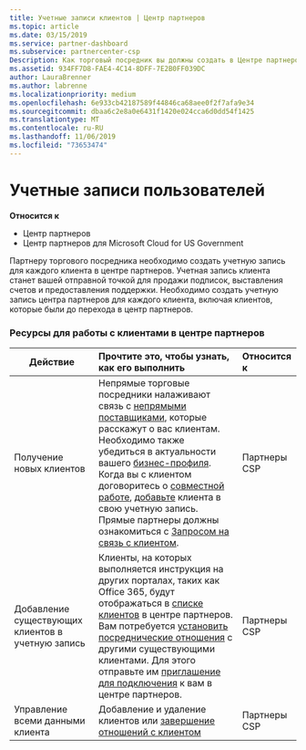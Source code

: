 ```yaml
---
title: Учетные записи клиентов | Центр партнеров
ms.topic: article
ms.date: 03/15/2019
ms.service: partner-dashboard
ms.subservice: partnercenter-csp
Description: Как торговый посредник вы должны создать в Центре партнеров учетную запись для каждого вашего клиента. Учетная запись клиента станет вашей отправной точкой для продажи подписок, выставления счетов и предоставления поддержки.
ms.assetid: 934FF7D8-FAE4-4C14-8DFF-7E2B0FF039DC
author: LauraBrenner
ms.author: labrenne
ms.localizationpriority: medium
ms.openlocfilehash: 6e933cb42187589f44846ca68aee0f2f7afa9e34
ms.sourcegitcommit: dbaa6c2e8a0e6431f1420e024cca6d0dd54f1425
ms.translationtype: MT
ms.contentlocale: ru-RU
ms.lasthandoff: 11/06/2019
ms.locfileid: "73653474"
---
```

# <a name="customer-accounts"></a>Учетные записи пользователей

**Относится к**

-  Центр партнеров
-  Центр партнеров для Microsoft Cloud for US Government


Партнеру торгового посредника необходимо создать учетную запись для каждого клиента в центре партнеров. Учетная запись клиента станет вашей отправной точкой для продажи подписок, выставления счетов и предоставления поддержки. Необходимо создать учетную запись центра партнеров для каждого клиента, включая клиентов, которые были до перехода в центр партнеров.

### <a name="resources-for-working-with-your-customers-on-the-partner-center"></a>Ресурсы для работы с клиентами в центре партнеров

|**Действие**   |**Прочтите это, чтобы узнать, как его выполнить**   |**Относится к**|
|-----------------|:----------------------------|:--------------|
|Получение новых клиентов|Непрямые торговые посредники налаживают связь с [непрямыми поставщиками](indirect-reseller-tasks-in-partner-center.md), которые расскажут о вас клиентам. Необходимо также убедиться в актуальности вашего [бизнес-профиля](create-a-marketing-profile.md). Когда вы с клиентом договоритесь о [совместной работе](responding-to-referrals.md), [добавьте](add-a-new-customer.md) клиента в свою учетную запись. Прямые партнеры должны ознакомиться с [Запросом на связь с клиентом](request-a-relationship-with-a-customer.md).|Партнеры CSP|
|Добавление существующих клиентов в учетную запись   | Клиенты, на которых выполняется инструкция на других порталах, таких как Office 365, будут отображаться в [списке клиентов](see-your-customer-list.md) в центре партнеров. Вам потребуется [установить посреднические отношения](indirect-reseller-tasks-in-partner-center.md) с другими существующими клиентами. Для этого отправьте им [приглашение для подключения](responding-to-referrals.md) к вам в центре партнеров.   | Партнеры CSP   |
|Управление всеми данными клиента   | Добавление и удаление клиентов или [завершение отношений с клиентом](remove-a-relationship.md)|   Партнеры CSP |